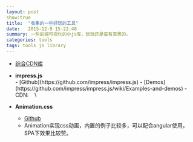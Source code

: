 ```yaml
---
layout: post 
show:true
title:  "收集的一些好玩的工具"
date:   2015-12-9 15:22:48
summary: 一些前端可视化的小js库，玩玩还是蛮有意思的。
categories: tools
tags: tools js library
---
```


- [综合CDN库](http://www.bootcdn.cn/)
- <div id="span" class="red"><strong>impress.js</strong></div>
	- [Github](https://github.com/impress/impress.js)
	- [Demos](https://github.com/impress/impress.js/wiki/Examples-and-demos)
	- CDN:&nbsp;&nbsp;&nbsp; \<script src="//cdn.bootcss.com/impress.js/0.5.3/impress.js"></script>

- <span class="red"><strong>Animation.css</strong></span>
    - [Github](http://daneden.github.io/animate.css/)
    - Animation实现css动画，内置的例子比较多，可以配合angular使用，SPA下效果比较赞。
